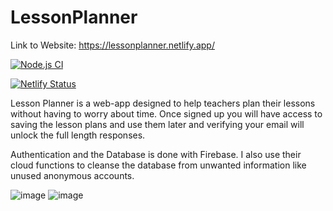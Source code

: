 # LessonPlanner
Link to Website: https://lessonplanner.netlify.app/

[![Node.js CI](https://github.com/ajboman/LessonPlanner/actions/workflows/test.yml/badge.svg)](https://github.com/ajboman/LessonPlanner/actions/workflows/test.yml)

[![Netlify Status](https://api.netlify.com/api/v1/badges/998711ed-3b9d-4c3e-9d47-1dc1f3bfa513/deploy-status)](https://app.netlify.com/sites/lessonplanner/deploys)


Lesson Planner is a web-app designed to help teachers plan their lessons without having to worry about time. Once signed up you will have access to saving the lesson plans and use them later and verifying your email will unlock the full length responses. 

Authentication and the Database is done with Firebase. I also use their cloud functions to cleanse the database from unwanted information like unused anonymous accounts. 

![image](https://github.com/ajboman/LessonPlanner/assets/89932630/d50debd4-2802-440b-9199-1e4336bcc38a)
![image](https://github.com/ajboman/LessonPlanner/assets/89932630/2a3a6961-296b-415a-bf2a-46008ca9fcfa)

